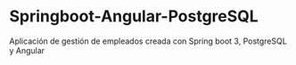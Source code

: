 # Springboot-Angular-PostgreSQL
Aplicación de gestión de empleados creada con Spring boot 3, PostgreSQL y Angular
